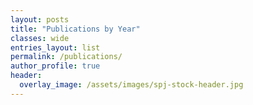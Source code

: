 ```yaml
---
layout: posts
title: "Publications by Year"
classes: wide
entries_layout: list
permalink: /publications/
author_profile: true
header:
  overlay_image: /assets/images/spj-stock-header.jpg
---
```

